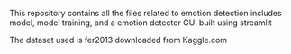 This repository contains all the files related to emotion detection
includes model, model training, and a emotion detector GUI built using streamlit

The dataset used is fer2013 downloaded from Kaggle.com

